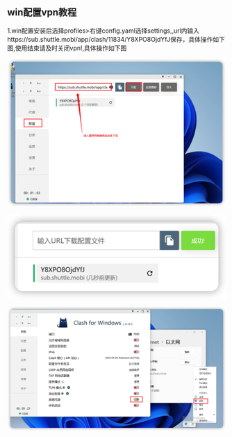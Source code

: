 ## win配置vpn教程


1.win配置安装后选择profiles&gt;右键config.yaml选择settings,,url内输入https://sub.shuttle.mobi/app/clash/11834/Y8XPO8OjdYfJ保存，具体操作如下图,使用结束请及时关闭vpn!,具体操作如下图

![Screenshot](img/win01.png)

![Screenshot](img/win02.png)

![Screenshot](img/win03.png)